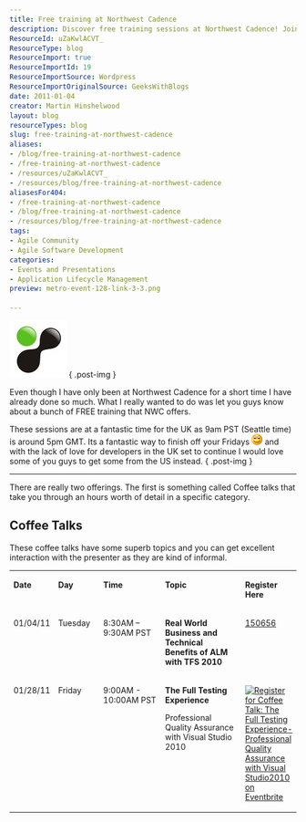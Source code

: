 ```yaml
---
title: Free training at Northwest Cadence
description: Discover free training sessions at Northwest Cadence! Join engaging Coffee Talks to enhance your skills in ALM and Quality Assurance. Don't miss out!
ResourceId: uZaKwlACVT_
ResourceType: blog
ResourceImport: true
ResourceImportId: 19
ResourceImportSource: Wordpress
ResourceImportOriginalSource: GeeksWithBlogs
date: 2011-01-04
creator: Martin Hinshelwood
layout: blog
resourceTypes: blog
slug: free-training-at-northwest-cadence
aliases:
- /blog/free-training-at-northwest-cadence
- /free-training-at-northwest-cadence
- /resources/uZaKwlACVT_
- /resources/blog/free-training-at-northwest-cadence
aliasesFor404:
- /free-training-at-northwest-cadence
- /blog/free-training-at-northwest-cadence
- /resources/blog/free-training-at-northwest-cadence
tags:
- Agile Community
- Agile Software Development
categories:
- Events and Presentations
- Application Lifecycle Management
preview: metro-event-128-link-3-3.png

---
```

**[![NWCadence-Logo](images/d8a99e5b9476_9304-NWCadence-Logo_thumb-1-1.png)](http://blog.hinshelwood.com/files/2011/05/GWB-Windows-Live-Writer-d8a99e5b9476_9304-NWCadence-Logo_2.png)**
{ .post-img }

Even though I have only been at Northwest Cadence for a short time I have already done so much. What I really wanted to do was let you guys know about a bunch of FREE training that NWC offers.

These sessions are at a fantastic time for the UK as 9am PST (Seattle time) is around 5pm GMT. Its a fantastic way to finish off your Fridays ![Smile](images/d8a99e5b9476_9304-wlEmoticon-smile_2-2-2.png) and with the lack of love for developers in the UK set to continue I would love some of you guys to get some from the US instead.
{ .post-img }

---

There are really two offerings. The first is something called Coffee talks that take you through an hours worth of detail in a specific category.

## Coffee Talks

These coffee talks have some superb topics and you can get excellent interaction with the presenter as they are kind of informal.

<table border="0" cellspacing="0" cellpadding="0"><tbody><tr><td valign="top"><p><b>Date</b></p></td><td valign="top"><p><b>Day</b></p></td><td valign="top"><p><b>Time</b></p></td><td valign="top"><p><b>Topic</b></p></td><td valign="top"><p><b>Register Here</b></p></td></tr><tr><td valign="top"><p>01/04/11</p></td><td valign="top"><p>Tuesday</p></td><td valign="top"><p>8:30AM – 9:30AM PST</p></td><td valign="top"><p><b>Real World Business and Technical Benefits of ALM with TFS 2010</b></p></td><td valign="top"><p><a href="http://www.clicktoattend.com/invitation.aspx?code=150656">150656</a></p></td></tr><tr><td valign="top"><p>01/28/11</p></td><td valign="top" width="101"><p>Friday</p></td><td valign="top" width="223"><p>9:00AM - 10:00AM PST</p></td><td valign="top" width="305"><p><b>The Full Testing Experience</b></p><p>Professional Quality Assurance with Visual Studio 2010</p></td><td valign="top" width="77"><p><a href="http://coffeetalktest.eventbrite.com?ref=ebtn" target="_blank"><img border="0" alt="Register for Coffee Talk: The Full Testing Experience- Professional Quality Assurance with Visual Studio2010 on Eventbrite" src="images/GWB-Windows-Live-Writer-d8a99e5b9476_9304-clip_image001_3.jpg" width="800" height="406"></a></p></td></tr></tbody></table>
